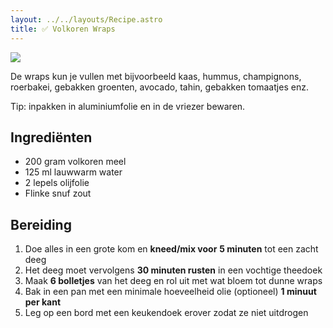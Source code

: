 ```yaml
---
layout: ../../layouts/Recipe.astro
title: ✅ Volkoren Wraps
---
```

![](/images/uploads/volkoren-wraps.jpg)

De wraps kun je vullen met bijvoorbeeld kaas, hummus, champignons, roerbakei, gebakken groenten, avocado, tahin, gebakken tomaatjes enz.

Tip: inpakken in aluminiumfolie en in de vriezer bewaren.

## Ingrediënten

* 200 gram volkoren meel
* 125 ml lauwwarm water
* 2 lepels olijfolie
* Flinke snuf zout

## Bereiding

1. Doe alles in een grote kom en **kneed/mix voor** **5 minuten** tot een zacht deeg
2. Het deeg moet vervolgens **30 minuten rusten** in een vochtige theedoek
3. Maak **6 bolletjes** van het deeg en rol uit met wat bloem tot dunne wraps
4. Bak in een pan met een minimale hoeveelheid olie (optioneel) **1 minuut per kant**
5. Leg op een bord met een keukendoek erover zodat ze niet uitdrogen